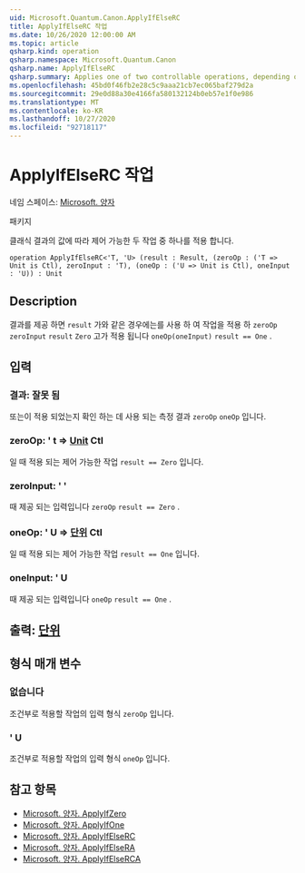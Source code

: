 ```yaml
---
uid: Microsoft.Quantum.Canon.ApplyIfElseRC
title: ApplyIfElseRC 작업
ms.date: 10/26/2020 12:00:00 AM
ms.topic: article
qsharp.kind: operation
qsharp.namespace: Microsoft.Quantum.Canon
qsharp.name: ApplyIfElseRC
qsharp.summary: Applies one of two controllable operations, depending on the value of a classical result.
ms.openlocfilehash: 45bd0f46fb2e28c5c9aaa21cb7ec065baf279d2a
ms.sourcegitcommit: 29e0d88a30e4166fa580132124b0eb57e1f0e986
ms.translationtype: MT
ms.contentlocale: ko-KR
ms.lasthandoff: 10/27/2020
ms.locfileid: "92718117"
---
```

# <a name="applyifelserc-operation"></a>ApplyIfElseRC 작업

네임 스페이스: [Microsoft. 양자](xref:Microsoft.Quantum.Canon)

패키지 [](https://nuget.org/packages/)


클래식 결과의 값에 따라 제어 가능한 두 작업 중 하나를 적용 합니다.

```qsharp
operation ApplyIfElseRC<'T, 'U> (result : Result, (zeroOp : ('T => Unit is Ctl), zeroInput : 'T), (oneOp : ('U => Unit is Ctl), oneInput : 'U)) : Unit
```


## <a name="description"></a>Description

결과를 제공 하면 `result` 가와 같은 경우에는를 사용 하 여 작업을 적용 하 `zeroOp` `zeroInput` `result` `Zero` 고가 적용 됩니다 `oneOp(oneInput)` `result == One` .

## <a name="input"></a>입력

### <a name="result--__invalidresult__"></a>결과: __잘못 <Result> 됨__

또는이 적용 되었는지 확인 하는 데 사용 되는 측정 결과 `zeroOp` `oneOp` 입니다.


### <a name="zeroop--t--unit-ctl"></a>zeroOp: ' t => [Unit](xref:microsoft.quantum.lang-ref.unit) Ctl

일 때 적용 되는 제어 가능한 작업 `result == Zero` 입니다.


### <a name="zeroinput--t"></a>zeroInput: ' '

때 제공 되는 입력입니다 `zeroOp` `result == Zero` .


### <a name="oneop--u--unit-ctl"></a>oneOp: ' U => [단위](xref:microsoft.quantum.lang-ref.unit) Ctl

일 때 적용 되는 제어 가능한 작업 `result == One` 입니다.


### <a name="oneinput--u"></a>oneInput: ' U

때 제공 되는 입력입니다 `oneOp` `result == One` .



## <a name="output--unit"></a>출력: [단위](xref:microsoft.quantum.lang-ref.unit)



## <a name="type-parameters"></a>형식 매개 변수

### <a name="t"></a>없습니다

조건부로 적용할 작업의 입력 형식 `zeroOp` 입니다.
### <a name="u"></a>' U

조건부로 적용할 작업의 입력 형식 `oneOp` 입니다.

## <a name="see-also"></a>참고 항목

- [Microsoft. 양자. ApplyIfZero](xref:Microsoft.Quantum.Canon.ApplyIfZero)
- [Microsoft. 양자. ApplyIfOne](xref:Microsoft.Quantum.Canon.ApplyIfOne)
- [Microsoft. 양자. ApplyIfElseRC](xref:Microsoft.Quantum.Canon.ApplyIfElseRC)
- [Microsoft. 양자. ApplyIfElseRA](xref:Microsoft.Quantum.Canon.ApplyIfElseRA)
- [Microsoft. 양자. ApplyIfElseRCA](xref:Microsoft.Quantum.Canon.ApplyIfElseRCA)